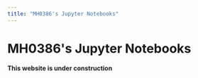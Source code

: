 ```yaml
---
title: "MH0386's Jupyter Notebooks"
---
```


# MH0386's Jupyter Notebooks

**This website is under construction**